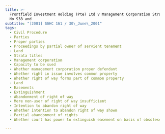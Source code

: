 ```yaml
---
title: >-
  Frontfield Investment Holding (Pte) Ltd v Management Corporation Strata Title
  No 938 and
subtitle: "[2001] SGHC 161 / 30\_June\_2001"
tags:
  - Civil Procedure
  - Parties
  - Proper parties
  - Proceedings by partial owner of servient tenement
  - Land
  - Strata titles
  - Management corporation
  - Capacity to be sued
  - Whether management corporation proper defendant
  - Whether right in issue involves common property
  - Whether right of way forms part of common property
  - Land
  - Easements
  - Extinguishment
  - Abandonment of right of way
  - Mere non-user of right of way insufficient
  - Intention to abandon right of way
  - Whether intention to abandon right of way shown
  - Partial abandonment of rights
  - Whether court has power to extinguish easement on basis of obsolescence

---
```


